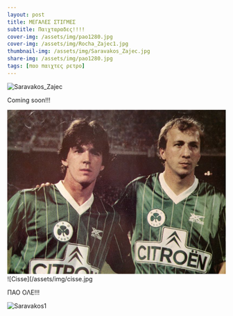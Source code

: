 ```yaml
---
layout: post
title: ΜΕΓΑΛΕΣ ΣΤΙΓΜΕΣ
subtitle: Παιχταραδες!!!!
cover-img: /assets/img/pao1280.jpg
cover-img: /assets/img/Rocha_Zajec1.jpg
thumbnail-img: /assets/img/Saravakos_Zajec.jpg
share-img: /assets/img/pao1280.jpg
tags: [παο παιχτες ρετρο]
---
```

![Saravakos_Zajec](https://user-images.githubusercontent.com/90224779/133853270-61660908-8d1c-4350-b767-22cff70bbe3a.jpg)

Coming soon!!!

![Saravakos_Zajec](/assets/img/Saravakos_Zajec.jpg)
![Cisse](/assets/img/cisse.jpg

ΠΑΟ ΟΛΕ!!!

![Saravakos1](https://user-images.githubusercontent.com/90224779/133853669-de220efa-166a-49fb-8012-b35a412e0f3e.jpg)

